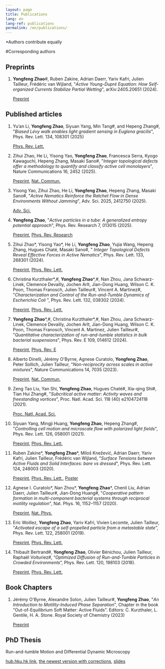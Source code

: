 ```yaml
---
layout: page
title: Publications
lang: en
lang-ref: publications
permalink: /en/publications/
---
```



*Authors contribute equally

#Corresponding authors

<h2>Preprints</h2>
<ol>

<li><strong>Yongfeng Zhao</strong>#, Ruben Zakine, Adrian Daerr, Yariv Kafri, Julien Tailleur, Frédéric van Wijland, "<em>Active Young-Dupré Equation: How Self-organized Currents Stabilize Partial Wetting</em>", arXiv:2405.20651 (2024). </li>

<a href="https://arxiv.org/abs/2405.20651">Preprint</a>

</ol>
<h2>Published articles</h2>
<ol>

<li>Yu’an Li, <strong>Yongfeng Zhao</strong>, Siyuan Yang, Min Tang#, and Hepeng Zhang#, "<em>Biased Lévy walk enables light gradient sensing in Euglena gracilis</em>", Phys. Rev. Lett. 134, 108301 (2025) </li>

<a href="https://journals.aps.org/prl/abstract/10.1103/PhysRevLett.134.108301">Phys. Rev. Lett.</a>

<li>Zihui Zhao, He Li, Yisong Yao, <strong>Yongfeng Zhao</strong>, Francesca Serra, Kyogo Kawaguchi, Hepeng Zhang, Masaki Sano#, "<em>Integer topological defects offer a methodology to quantify and classify active cell monolayers</em>", Nature Communications 16, 2452 (2025). </li>

<a href="https://www.biorxiv.org/content/10.1101/2024.08.28.610106v1">Preprint</a>, <a href="https://www.nature.com/articles/s41467-025-57783-w">Nat. Commun.</a>

<li>Yisong Yao, Zihui Zhao, He Li, <strong>Yongfeng Zhao</strong>, Hepeng Zhang,
Masaki Sano#, "<em>Active Nematics Reinforce the Ratchet Flow in Dense Environments Without Jamming</em>", Adv. Sci. 2025, 2412750 (2025).</li>

<a href="https://advanced.onlinelibrary.wiley.com/doi/10.1002/advs.202412750">Adv. Sci.</a>

<li><strong>Yongfeng Zhao</strong>, "<em>Active particles in a tube: A generalized entropy potential approach</em>", Phys. Rev. Research 7, 013015 (2025).</li>

<a href="https://arxiv.org/abs/2111.06156">Preprint</a>, <a href="https://journals.aps.org/prresearch/abstract/10.1103/PhysRevResearch.7.013015">Phys. Rev. Research</a>

<li>Zihui Zhao*, Yisong Yao*, He Li, <strong>Yongfeng Zhao</strong>, Yujia Wang, Hepeng Zhang, Hugues Chaté, Masaki Sano#, "<em>
Integer Topological Defects Reveal Effective Forces in Active Nematics</em>", Phys. Rev. Lett. 133, 268301 (2024). </li>

<a href="https://arxiv.org/abs/2408.15431">Preprint</a>, <a href="https://journals.aps.org/prl/abstract/10.1103/PhysRevLett.133.268301">Phys. Rev. Lett.</a>

<li>Christina Kurzthaler*,#, <strong>Yongfeng Zhao</strong>*,#, Nan Zhou, Jana Schwarz-Linek, Clemence Devailly, Jochen Arlt, Jian-Dong Huang, Wilson C. K. Poon, Thomas Franosch, Julien Tailleur#, Vincent A. Martinez#, "<em>Characterization and Control of the Run-and-Tumble Dynamics of <it> Escherichia Coli </it></em>", Phys. Rev. Lett. 132, 038302 (2024).</li>

<a href="https://arxiv.org/abs/2212.11222">Preprint</a>, <a href="https://journals.aps.org/prl/abstract/10.1103/PhysRevLett.132.038302">Phys. Rev. Lett.</a>

<li><strong>Yongfeng Zhao</strong>*,#, Christina Kurzthaler*,#, Nan Zhou, Jana Schwarz-Linek, Clemence Devailly, Jochen Arlt, Jian-Dong Huang, Wilson C. K. Poon, Thomas Franosch, Vincent A. Martinez, Julien Tailleur#, "<em>Quantitative characterization of run-and-tumble statistics in bulk bacterial suspensions</em>", Phys. Rev. E 109, 014612 (2024).</li>

<a href="https://arxiv.org/abs/2212.10996">Preprint</a>, <a href="https://journals.aps.org/pre/abstract/10.1103/PhysRevE.109.014612">Phys. Rev. E</a>

<li>Alberto Dinelli, Jérémy O'Byrne, Agnese Curatolo, <strong>Yongfeng Zhao</strong>, Peter Sollich, Julien Tailleur, "<em>Non-reciprocity across scales in active mixtures</em>", Nature Communications 14, 7035 (2023).</li>

<a href="https://arxiv.org/abs/2203.07757">Preprint</a>, <a href="https://www.nature.com/articles/s41467-023-42713-5">Nat. Commun.</a>

<li>Zeng Tao Liu, Yan Shi, <strong>Yongfeng Zhao</strong>, Hugues Chaté#, Xia-qing Shi#, Tian Hui Zhang#, "<em>Subcritical active matter: Activity waves and freestanding vortices</em>", Proc. Natl. Acad. Sci. 118 (40) e2104724118 (2021).  </li>

<a href="https://doi.org/10.1073/pnas.2104724118">Proc. Natl. Acad. Sci.</a>

<li>Siyuan Yang, Mingji Huang, <strong>Yongfeng Zhao</strong>, Hepeng Zhang#, "<em>Controlling cell motion and microscale flow with polarized light fields</em>", Phys. Rev. Lett. 126, 058001 (2021). </li> 

<a href="https://arxiv.org/abs/2102.03543">Preprint</a>, <a href="https://doi.org/10.1103/PhysRevLett.126.058001">Phys. Rev. Lett.</a>

<li>Ruben Zakine*, <strong>Yongfeng Zhao</strong>*, Miloš Knežević, Adrian Daerr, Yariv Kafri, Julien Tailleur, Frédéric van Wijland, "<em>Surface Tensions between Active Fluids and Solid Interfaces: bare vs dressed</em>", Phys. Rev. Lett. 124, 248003 (2020). </li> 

<a href="https://arxiv.org/pdf/1907.07738">Preprint</a>, <a href="https://doi.org/10.1103/PhysRevLett.124.248003">Phys. Rev. Lett.</a>, <a href="{{site.url}}/assets/poster_fluid_solid.pdf">Poster</a>

<li>Agnese I. Curatolo*, Nan Zhou*, <strong>Yongfeng Zhao</strong>*, Chenli Liu, Adrian Daerr, Julien Tailleur#, Jian-Dong Huang#, "<em>Cooperative pattern formation in multi-component bacterial systems through reciprocal motility regulation</em>", Nat. Phys. 16, 1152–1157 (2020). </li> 

<a href="https://www.biorxiv.org/content/10.1101/798827v1.full.pdf">Preprint</a>, <a href="https://doi.org/10.1038/s41567-020-0964-z">Nat. Phys.</a> 

<li>Eric Woillez, <strong>Yongfeng Zhao</strong>, Yariv Kafri, Vivien Lecomte, Julien Tailleur, “<em>Activated escape of a self-propelled particle from a metastable state</em>”, Phys. Rev. Lett. 122, 258001 (2019). </li> 

<a href="https://arxiv.org/pdf/1904.00599">Preprint</a>, <a href="https://journals.aps.org/prl/abstract/10.1103/PhysRevLett.122.258001">Phys. Rev. Lett.</a> 

<li>Thibault Bertrand#, <strong>Yongfeng Zhao</strong>, Olivier Bénichou, Julien Tailleur, Raphaël Voituriez#, “<em>Optimized Diffusion of Run-and-Tumble Particles in Crowded Environments</em>”, Phys. Rev. Lett. 120, 198103 (2018). </li> 

<a href="https://arxiv.org/pdf/1711.05209">Preprint</a>, <a href="https://journals.aps.org/prl/abstract/10.1103/PhysRevLett.120.198103">Phys. Rev. Lett.</a>

</ol>

<h2>Book Chapters</h2>

<ol>

<li>Jérémy O'Byrne, Alexandre Solon, Julien Tailleur#, <strong>Yongfeng Zhao</strong>, "<em>An Introduction to Motility-Induced Phase Separation</em>", Chapter in the book "Out-of-Equilibrium Soft Matter: Active Fluids". Editors: C. Kurzthaler, L. Gentile, H. A. Stone. Royal Society of Chemistry (2023)</li>

<a href="https://arxiv.org/abs/2112.03979">Preprint</a> 

</ol>

<h2>PhD Thesis</h2>

Run-and-tumble Motion and Differential Dynamic Microscopy

<a href="http://hdl.handle.net/10722/238341">hub.hku.hk link</a>, <a href="{{site.url}}/assets/Thesis_YongfengZhao.pdf">the newest version with corrections</a>, <a href="{{site.url}}/assets/Thesis_Beamer_YongfengZhao.pdf">slides</a>
